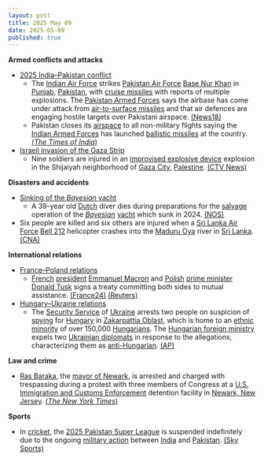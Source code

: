 ```yaml
---
layout: post
title: 2025 May 09
date: 2025-05-09
published: true
---
```



**Armed conflicts and attacks**

* [2025 India–Pakistan conflict](https://en.wikipedia.org/wiki/2025_India%E2%80%93Pakistan_conflict "2025 India–Pakistan conflict")
  + The [Indian Air Force](https://en.wikipedia.org/wiki/Indian_Air_Force "Indian Air Force") strikes [Pakistan Air Force](https://en.wikipedia.org/wiki/Pakistan_Air_Force "Pakistan Air Force") [Base Nur Khan](https://en.wikipedia.org/wiki/PAF_Base_Nur_Khan "PAF Base Nur Khan") in [Punjab](https://en.wikipedia.org/wiki/Punjab%2C_Pakistan "Punjab, Pakistan"), [Pakistan](https://en.wikipedia.org/wiki/Pakistan "Pakistan"), with [cruise missiles](https://en.wikipedia.org/wiki/Cruise_missile "Cruise missile") with reports of multiple explosions. The [Pakistan Armed Forces](https://en.wikipedia.org/wiki/Pakistan_Armed_Forces "Pakistan Armed Forces") says the airbase has come under attack from [air-to-surface missiles](https://en.wikipedia.org/wiki/Air-to-surface_missile "Air-to-surface missile") and that air defences are engaging hostile targets over Pakistani airspace. [(News18)](https://www.news18.com/india/india-pakistan-live-updates-operation-sindoor-pahalgam-terror-attack-ind-pak-loc-tension-missile-drone-attack-liveblog-9330275.html)
  + Pakistan closes its [airspace](https://en.wikipedia.org/wiki/Airspace "Airspace") to all non-military flights saying the [Indian Armed Forces](https://en.wikipedia.org/wiki/Indian_Armed_Forces "Indian Armed Forces") has launched [ballistic missiles](https://en.wikipedia.org/wiki/Ballistic_missile "Ballistic missile") at the country. [(*The Times of India*)](https://timesofindia.indiatimes.com/india/operation-sindoor-live-updates-jammu-and-kashmir-pahalgam-terror-attack-india-pakistan-tensions-missile-drones-attack/liveblog/121014316.cms)
* [Israeli invasion of the Gaza Strip](https://en.wikipedia.org/wiki/Israeli_invasion_of_the_Gaza_Strip "Israeli invasion of the Gaza Strip")
  + Nine soldiers are injured in an [improvised explosive device](https://en.wikipedia.org/wiki/Improvised_explosive_device "Improvised explosive device") explosion in the Shijaiyah neighborhood of [Gaza City](https://en.wikipedia.org/wiki/Gaza_City "Gaza City"), [Palestine](https://en.wikipedia.org/wiki/Palestine "Palestine"). [(CTV News)](https://www.ctvnews.ca/world/israel-hamas-war/article/israeli-airstrikes-kill-23-in-gaza-as-outcry-over-aid-blockade-grows/)

**Disasters and accidents**

* [Sinking of the *Bayesian* yacht](https://en.wikipedia.org/wiki/Bayesian_%28yacht%29 "Bayesian (yacht)")
  + A 39-year old [Dutch](https://en.wikipedia.org/wiki/Netherlands "Netherlands") diver dies during preparations for the [salvage](https://en.wikipedia.org/wiki/Marine_salvage "Marine salvage") operation of the *[Bayesian](https://en.wikipedia.org/wiki/Bayesian_%28yacht%29 "Bayesian (yacht)")* [yacht](https://en.wikipedia.org/wiki/Yacht "Yacht") which sunk in 2024. [(NOS)](https://nos.nl/artikel/2566629-nederlandse-duiker-omgekomen-bij-berging-gezonken-superjacht-bij-sicilie)
* Six people are killed and six others are injured when a [Sri Lanka Air Force](https://en.wikipedia.org/wiki/Sri_Lanka_Air_Force "Sri Lanka Air Force") [Bell 212](https://en.wikipedia.org/wiki/Bell_212 "Bell 212") helicopter crashes into the [Maduru Oya](https://en.wikipedia.org/wiki/Maduru_Oya "Maduru Oya") river in [Sri Lanka](https://en.wikipedia.org/wiki/Sri_Lanka "Sri Lanka"). [(CNA)](https://www.channelnewsasia.com/asia/six-killed-sri-lanka-helicopter-crash-military-5119446)

**International relations**

* [France–Poland relations](https://en.wikipedia.org/wiki/France%E2%80%93Poland_relations "France–Poland relations")
  + [French](https://en.wikipedia.org/wiki/France "France") [president](https://en.wikipedia.org/wiki/President_of_France "President of France") [Emmanuel Macron](https://en.wikipedia.org/wiki/Emmanuel_Macron "Emmanuel Macron") and [Polish](https://en.wikipedia.org/wiki/Poland "Poland") [prime minister](https://en.wikipedia.org/wiki/Prime_Minister_of_Poland "Prime Minister of Poland") [Donald Tusk](https://en.wikipedia.org/wiki/Donald_Tusk "Donald Tusk") signs a treaty committing both sides to mutual assistance. [(France24)](https://www.france24.com/en/europe/20250509-france-and-poland-sign-new-cooperation-treaty-including-key-mutual-defence-clause) [(Reuters)](https://www.reuters.com/world/europe/poland-france-commit-helping-each-other-case-military-threat-2025-05-09/)
* [Hungary–Ukraine relations](https://en.wikipedia.org/wiki/Hungary%E2%80%93Ukraine_relations "Hungary–Ukraine relations")
  + The [Security Service](https://en.wikipedia.org/wiki/Security_Service_of_Ukraine "Security Service of Ukraine") of [Ukraine](https://en.wikipedia.org/wiki/Ukraine "Ukraine") arrests two people on suspicion of [spying](https://en.wikipedia.org/wiki/Espionage "Espionage") for [Hungary](https://en.wikipedia.org/wiki/Hungary "Hungary") in [Zakarpattia Oblast](https://en.wikipedia.org/wiki/Zakarpattia_Oblast "Zakarpattia Oblast"), which is home to an [ethnic minority](https://en.wikipedia.org/wiki/Ethnic_minority "Ethnic minority") of over 150,000 [Hungarians](https://en.wikipedia.org/wiki/Hungarians_in_Ukraine "Hungarians in Ukraine"). The [Hungarian foreign ministry](https://en.wikipedia.org/wiki/Minister_of_Foreign_Affairs_%28Hungary%29 "Minister of Foreign Affairs (Hungary)") expels two [Ukrainian diplomats](https://en.wikipedia.org/wiki/List_of_diplomatic_missions_of_Ukraine "List of diplomatic missions of Ukraine") in response to the allegations, characterizing them as [anti-Hungarian](https://en.wikipedia.org/wiki/Anti-Hungarian_sentiment#Ukraine "Anti-Hungarian sentiment"). [(AP)](https://apnews.com/article/ukraine-hungary-espionage-0408db8aa78341e9a9a52f99c5f3400b)

**Law and crime**

* [Ras Baraka](https://en.wikipedia.org/wiki/Ras_Baraka "Ras Baraka"), the [mayor of Newark](https://en.wikipedia.org/wiki/Mayor_of_Newark "Mayor of Newark"), is arrested and charged with trespassing during a protest with three members of Congress at a [U.S. Immigration and Customs Enforcement](https://en.wikipedia.org/wiki/U.S._Immigration_and_Customs_Enforcement "U.S. Immigration and Customs Enforcement") detention facility in [Newark, New Jersey](https://en.wikipedia.org/wiki/Newark%2C_New_Jersey "Newark, New Jersey"). [(*The New York Times*)](https://www.nytimes.com/2025/05/09/nyregion/newark-ice-protest-arrest-ras-baraka.html)

**Sports**

* In [cricket](https://en.wikipedia.org/wiki/Cricket "Cricket"), the [2025 Pakistan Super League](https://en.wikipedia.org/wiki/2025_Pakistan_Super_League "2025 Pakistan Super League") is suspended indefinitely due to the ongoing [military action](https://en.wikipedia.org/wiki/2025_India%E2%80%93Pakistan_conflict "2025 India–Pakistan conflict") between [India](https://en.wikipedia.org/wiki/India "India") and [Pakistan](https://en.wikipedia.org/wiki/Pakistan "Pakistan"). [(Sky Sports)](https://www.skysports.com/cricket/news/12123/13364623/pakistan-super-league-postponed-indefinitely-due-to-military-action-between-india-and-pakistan)
